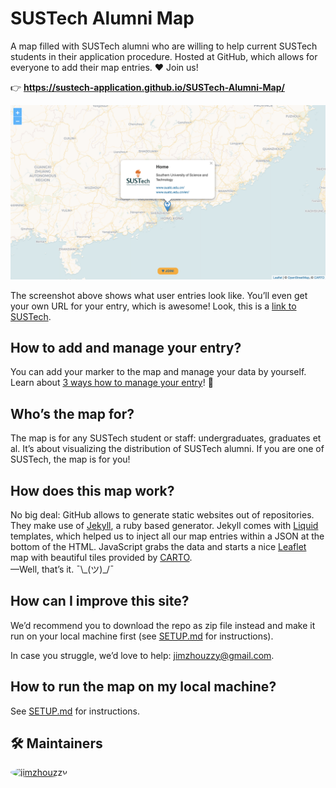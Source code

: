 # SUSTech Alumni Map

A map filled with SUSTech alumni who are willing to help current SUSTech students in their application procedure. Hosted at GitHub, which allows for everyone to add their map entries. ♥ Join us!

👉 __https://sustech-application.github.io/SUSTech-Alumni-Map/__

![Screenshot](icons/SUSTech-Alumni-Map.png)

The screenshot above shows what user entries look like. You’ll even get your own URL for your entry, which is awesome! Look, this is a [link to SUSTech](https://sustech-application.github.io/SUSTech-Alumni-Map/#home).

## How to add and manage your entry?

You can add your marker to the map and manage your data by yourself. Learn about [3 ways how to manage your entry](https://github.com/SUSTech-Application/SUSTech-Alumni-Map/tree/master/_directory)! 🚀

## Who’s the map for?

The map is for any SUSTech student or staff: undergraduates, graduates et al. It’s about visualizing the distribution of SUSTech alumni. If you are one of SUSTech, the map is for you!

## How does this map work?

No big deal: GitHub allows to generate static websites out of repositories. They make use of [Jekyll](https://jekyllrb.com), a ruby based generator. Jekyll comes with [Liquid](https://shopify.github.io/liquid/) templates, which helped us to inject all our map entries within a JSON at the bottom of the HTML. JavaScript grabs the data and starts a nice [Leaflet](http://leafletjs.com) map with beautiful tiles provided by [CARTO](https://carto.com/location-data-services/basemaps/).  
—Well, that’s it. ¯\\\_(ツ)_/¯

## How can I improve this site?

We’d recommend you to download the repo as zip file instead and make it run on your local machine first (see [SETUP.md](https://github.com/SUSTech-Application/SUSTech-Alumni-Map/blob/master/SETUP.md) for instructions).

In case you struggle, we’d love to help: [jimzhouzzy@gmail.com](jimzhouzzy@gmail.com).

## How to run the map on my local machine?

See [SETUP.md](https://github.com/SUSTech-Application/SUSTech-Alumni-Map/blob/master/SETUP.md) for instructions.

## 🛠️ Maintainers

<div>
  <a href="https://github.com/jimzhouzzy">
    <img src="https://github.com/jimzhouzzy.png?s=460" width="100" alt="jimzhouzzy" style="border-radius: 50%;">
  </a>
</div>

